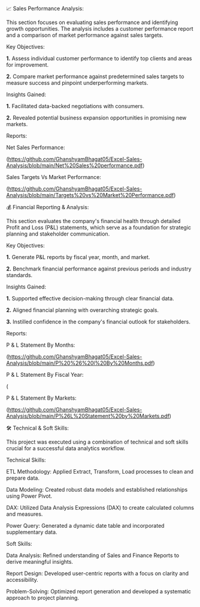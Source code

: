 📈 Sales Performance Analysis:


This section focuses on evaluating sales performance and identifying growth opportunities. The analysis includes a customer performance report and a comparison of market performance against sales targets.

Key Objectives:

**1.** Assess individual customer performance to identify top clients and areas for improvement.

**2.** Compare market performance against predetermined sales targets to measure success and pinpoint underperforming markets.

Insights Gained:

**1.** Facilitated data-backed negotiations with consumers.

**2.** Revealed potential business expansion opportunities in promising new markets.

Reports:

Net Sales Performance:

(https://github.com/GhanshyamBhagat05/Excel-Sales-Analysis/blob/main/Net%20Sales%20performance.pdf)

Sales Targets Vs Market Performance:

(https://github.com/GhanshyamBhagat05/Excel-Sales-Analysis/blob/main/Targets%20vs%20Market%20Performance.pdf)




💰 Financial Reporting & Analysis:

This section evaluates the company's financial health through detailed Profit and Loss (P&L) statements, which serve as a foundation for strategic planning and stakeholder communication.

Key Objectives:

**1.** Generate P&L reports by fiscal year, month, and market.

**2.** Benchmark financial performance against previous periods and industry standards.

Insights Gained:

**1.** Supported effective decision-making through clear financial data.

**2.** Aligned financial planning with overarching strategic goals.

**3.** Instilled confidence in the company's financial outlook for stakeholders.

Reports:

P & L Statement By Months:

(https://github.com/GhanshyamBhagat05/Excel-Sales-Analysis/blob/main/P%20%26%20l%20By%20Months.pdf)

P & L Statement By Fiscal Year:

(

P & L Statement By Markets:

(https://github.com/GhanshyamBhagat05/Excel-Sales-Analysis/blob/main/P%26L%20Statement%20by%20Markets.pdf)





🛠️ Technical & Soft Skills:

This project was executed using a combination of technical and soft skills crucial for a successful data analytics workflow.

Technical Skills:

ETL Methodology: Applied Extract, Transform, Load processes to clean and prepare data.

Data Modeling: Created robust data models and established relationships using Power Pivot.

DAX: Utilized Data Analysis Expressions (DAX) to create calculated columns and measures.

Power Query: Generated a dynamic date table and incorporated supplementary data.

Soft Skills:

Data Analysis: Refined understanding of Sales and Finance Reports to derive meaningful insights.

Report Design: Developed user-centric reports with a focus on clarity and accessibility.

Problem-Solving: Optimized report generation and developed a systematic approach to project planning.
